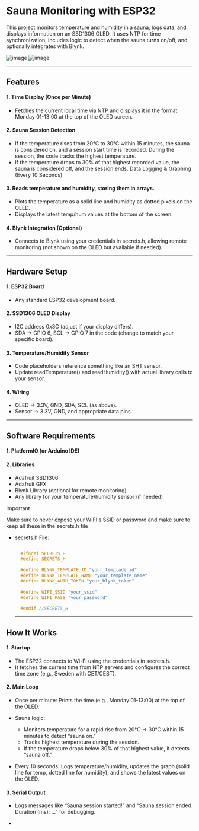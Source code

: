 # Sauna Monitoring with ESP32

This project monitors temperature and humidity in a sauna, logs data, and displays 
information on an SSD1306 OLED. It uses NTP for time synchronization, 
includes logic to detect when the sauna turns on/off, and optionally integrates with Blynk.

![image](https://github.com/user-attachments/assets/5eeba7a8-1e52-4ab0-8149-8ff183ecbd70)
![image](https://github.com/user-attachments/assets/ea45faf2-e767-4b09-8323-def025eae90f)

--------

## Features
#### 1. Time Display (Once per Minute)
- Fetches the current local time via NTP and displays it in the format Monday 01-13:00 at the top of the OLED screen.

#### 2. Sauna Session Detection
- If the temperature rises from 20°C to 30°C within 15 minutes, the sauna is considered on, and a session start time is recorded.
During the session, the code tracks the highest temperature.
- If the temperature drops to 30% of that highest recorded value, the sauna is considered off, and the session ends.
Data Logging & Graphing (Every 10 Seconds)

#### 3. Reads temperature and humidity, storing them in arrays.
- Plots the temperature as a solid line and humidity as dotted pixels on the OLED.
- Displays the latest temp/hum values at the bottom of the screen.

#### 4. Blynk Integration (Optional)
- Connects to Blynk using your credentials in secrets.h, allowing remote monitoring (not shown on the OLED but available if needed).

--------

## Hardware Setup
#### 1. ESP32 Board
- Any standard ESP32 development board.

#### 2. SSD1306 OLED Display
- I2C address 0x3C (adjust if your display differs).
- SDA → GPIO 6, SCL → GPIO 7 in the code (change to match your specific board).

#### 3. Temperature/Humidity Sensor
- Code placeholders reference something like an SHT sensor.
- Update readTemperature() and readHumidity() with actual library calls to your sensor.

#### 4. Wiring
- OLED → 3.3V, GND, SDA, SCL (as above).
- Sensor → 3.3V, GND, and appropriate data pins.

----------

## Software Requirements
#### 1. PlatformIO (or Arduino IDE)

#### 2. Libraries
- Adafruit SSD1306
- Adafruit GFX
- Blynk Library (optional for remote monitoring)
- Any library for your temperature/humidity sensor (if needed)


> [!IMPORTANT]
> Make sure to never expose your WIFI's SSID or password and make sure to keep all these in the secrets.h file
- secrets.h File:
  ```cpp
  
    #ifndef SECRETS_H
    #define SECRETS_H
    
    #define BLYNK_TEMPLATE_ID "your_templade_id"
    #define BLYNK_TEMPLATE_NAME "your_template_name"
    #define BLYNK_AUTH_TOKEN "your_blynk_token"
    
    #define WIFI_SSID "your_ssid"
    #define WIFI_PASS "your_password"
    
    #endif //SECRETS_H
  ```

  -------

## How It Works

#### 1. Startup
- The ESP32 connects to Wi-Fi using the credentials in secrets.h.
- It fetches the current time from NTP servers and configures the correct time zone (e.g., Sweden with CET/CEST).

#### 2. Main Loop
- Once per minute: Prints the time (e.g., Monday 01-13:00) at the top of the OLED.

- Sauna logic:
   - Monitors temperature for a rapid rise from 20°C → 30°C within 15 minutes to detect “sauna on.”
   - Tracks highest temperature during the session.
   - If the temperature drops below 30% of that highest value, it detects “sauna off.”
     
- Every 10 seconds: Logs temperature/humidity, updates the graph (solid line for temp, dotted line for humidity), and shows the latest values on the OLED.

#### 3. Serial Output
- Logs messages like “Sauna session started!” and “Sauna session ended. Duration (ms): ...” for debugging.

- 
  
